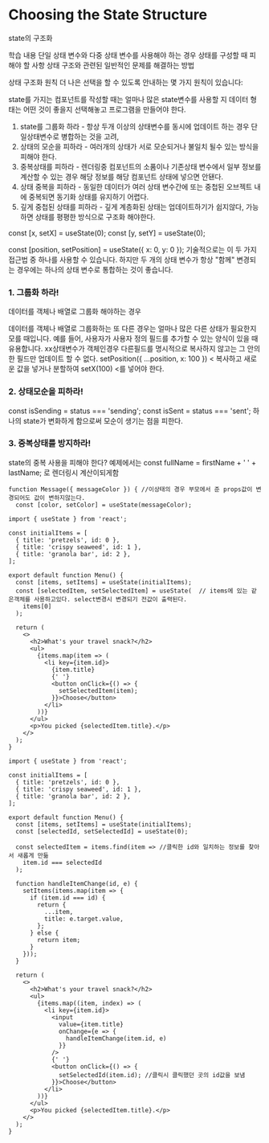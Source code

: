 # Choosing the State Structure

state의 구조화

학습 내용
단일 상태 변수와 다중 상태 변수를 사용해야 하는 경우
상태를 구성할 때 피해야 할 사항
상태 구조와 관련된 일반적인 문제를 해결하는 방법





상태 구조화 원칙 
 더 나은 선택을 할 수 있도록 안내하는 몇 가지 원칙이 있습니다:

state를 가지는 컴포넌트를 작성할 때는 얼마나 많은 state변수를 사용할 지 데이터 형태는 어떤 것이 좋을지 선택해놓고 프로그램을 만들어야 한다.


1.  state를 그룹화 하라 - 항상 두개 이상의 상태변수를 동시에 업데이트 하는 경우 단일상태변수로 병합하는 것을 고려,
2. 상태의 모순을 피하라 - 여러개의 상태가 서로 모순되거나 불일치 될수 있는 방식을 피해야 한다.
3. 중복상태를 피하라 - 렌더링중 컴포넌트의 소품이나 기존상태 변수에서 일부 정보를 계산할 수 있는 경우 해당 정보를 해당 컴포넌트 상태에 넣으면 안됀다.
4. 상태 중복을 피하라 - 동일한 데이터가 여러 상태 변수간에 또는 중첩된 오브젝트 내에 중복되면 동기화 상태를 유지하기 어렵다. 
5. 깊게 중첩된 상태를 피하라 - 깊게 계층화된 상태는 업데이트하기가 쉽지않다, 가능하면 상태를 평평한 방식으로 구조화 해야한다. 






const [x, setX] = useState(0);
const [y, setY] = useState(0);


const [position, setPosition] = useState({ x: 0, y: 0 });
기술적으로는 이 두 가지 접근법 중 하나를 사용할 수 있습니다.
하지만 두 개의 상태 변수가 항상 "함께" 변경되는 경우에는 하나의 상태 변수로 통합하는 것이 좋습니다.






### 1. 그룹화 하라!
데이터를 객체나 배열로 그룹화 해야하는 경우

데이터를 객체나 배열로 그룹화하는 또 다른 경우는 얼마나 많은 다른 상태가 필요한지 모를 때입니다.
예를 들어, 사용자가 사용자 정의 필드를 추가할 수 있는 양식이 있을 때 유용합니다.
xx상태변수가 객체인경우 다른필드를 명시적으로 복사하지 않고는 그 안의 한 필드만 업데이트 할 수 없다.
 setPosition({ ...position, x: 100 }) < 복사하고 새로운 값을 넣거나
 분할하여 setX(100) <를 넣어야 한다.


### 2. 상태모순을 피하라!

const isSending = status === 'sending';
const isSent = status === 'sent';
하나의 state가 변화하게 함으로써 모순이 생기는 점을 피한다.

### 3. 중복상태를 방지하라!

state의 중복 사용을 피해야 한다?
예제에서는 
const fullName = firstName + ' ' + lastName; 로 렌더링시 계산이되게함
```
function Message({ messageColor }) { //이상태의 경우 부모에서 준 props값이 변경되어도 값이 변하지않는다.
  const [color, setColor] = useState(messageColor);
```
```
import { useState } from 'react';

const initialItems = [
  { title: 'pretzels', id: 0 },
  { title: 'crispy seaweed', id: 1 },
  { title: 'granola bar', id: 2 },
];

export default function Menu() {
  const [items, setItems] = useState(initialItems);
  const [selectedItem, setSelectedItem] = useState(  // items에 있는 같은객체를 사용하고있다. select변경시 변경되기 전값이 출력된다.
    items[0]
  );

  return (
    <>
      <h2>What's your travel snack?</h2>
      <ul>
        {items.map(item => (
          <li key={item.id}>
            {item.title}
            {' '}
            <button onClick={() => {
              setSelectedItem(item);
            }}>Choose</button>
          </li>
        ))}
      </ul>
      <p>You picked {selectedItem.title}.</p>
    </>
  );
}
```

```
import { useState } from 'react';

const initialItems = [
  { title: 'pretzels', id: 0 },
  { title: 'crispy seaweed', id: 1 },
  { title: 'granola bar', id: 2 },
];

export default function Menu() {
  const [items, setItems] = useState(initialItems);
  const [selectedId, setSelectedId] = useState(0); 

  const selectedItem = items.find(item => //클릭한 id와 일치하는 정보를 찾아서 새롭게 만듦
    item.id === selectedId
  );

  function handleItemChange(id, e) {
    setItems(items.map(item => {
      if (item.id === id) {
        return {
          ...item,
          title: e.target.value,
        };
      } else {
        return item;
      }
    }));
  }

  return (
    <>
      <h2>What's your travel snack?</h2>
      <ul>
        {items.map((item, index) => (
          <li key={item.id}>
            <input
              value={item.title}
              onChange={e => {
                handleItemChange(item.id, e)
              }}
            />
            {' '}
            <button onClick={() => {
              setSelectedId(item.id); //클릭시 클릭했던 곳의 id값을 보냄
            }}>Choose</button>
          </li>
        ))}
      </ul>
      <p>You picked {selectedItem.title}.</p>
    </>
  );
}

```
